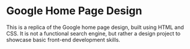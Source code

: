 # Google Home Page Design
This is a replica of the Google home page design, built using HTML and CSS. It is not a functional search engine, but rather a design project to showcase basic front-end development skills.
